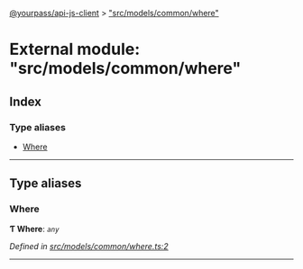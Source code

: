 [@yourpass/api-js-client](../README.md) > ["src/models/common/where"](../modules/_src_models_common_where_.md)

# External module: "src/models/common/where"

## Index

### Type aliases

* [Where](_src_models_common_where_.md#where)

---

## Type aliases

<a id="where"></a>

###  Where

**Ƭ Where**: *`any`*

*Defined in [src/models/common/where.ts:2](https://github.com/yourpass/yourpass-api-js-client/blob/b65bebe/src/models/common/where.ts#L2)*

___

